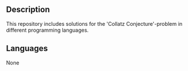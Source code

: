 ## Description ##
This repository includes solutions for the 'Collatz Conjecture'-problem in different programming languages.

## Languages ##
None